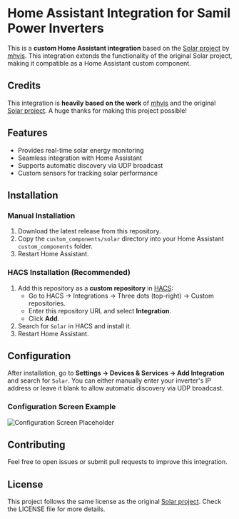 # Home Assistant Integration for Samil Power Inverters

This is a **custom Home Assistant integration** based on the [Solar project](https://github.com/mhvis/solar/) by [mhvis](https://github.com/mhvis). This integration extends the functionality of the original Solar project, making it compatible as a Home Assistant custom component.

## Credits
This integration is **heavily based on the work** of [mhvis](https://github.com/mhvis) and the original [Solar project](https://github.com/mhvis/solar/). A huge thanks for making this project possible!

## Features
- Provides real-time solar energy monitoring
- Seamless integration with Home Assistant
- Supports automatic discovery via UDP broadcast
- Custom sensors for tracking solar performance

## Installation
### Manual Installation
1. Download the latest release from this repository.
2. Copy the `custom_components/solar` directory into your Home Assistant `custom_components` folder.
3. Restart Home Assistant.

### HACS Installation (Recommended)
1. Add this repository as a **custom repository** in [HACS](https://hacs.xyz/):
   - Go to HACS → Integrations → Three dots (top-right) → Custom repositories.
   - Enter this repository URL and select **Integration**.
   - Click **Add**.
2. Search for `Solar` in HACS and install it.
3. Restart Home Assistant.

## Configuration
After installation, go to **Settings → Devices & Services → Add Integration** and search for `Solar`. You can either manually enter your inverter's IP address or leave it blank to allow automatic discovery via UDP broadcast.

### Configuration Screen Example
![Configuration Screen Placeholder](placeholder.png)

## Contributing
Feel free to open issues or submit pull requests to improve this integration.

## License
This project follows the same license as the original [Solar project](https://github.com/mhvis/solar/). Check the LICENSE file for more details.